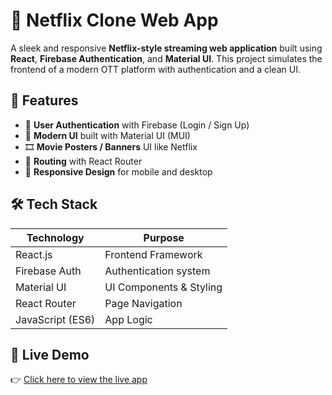 # 🍿 Netflix Clone Web App

A sleek and responsive **Netflix-style streaming web application** built using **React**, **Firebase Authentication**, and **Material UI**. This project simulates the frontend of a modern OTT platform with authentication and a clean UI.

## 🚀 Features

- 🔐 **User Authentication** with Firebase (Login / Sign Up)
- 🎨 **Modern UI** built with Material UI (MUI)
- 🎞️ **Movie Posters / Banners** UI like Netflix
- 🔁 **Routing** with React Router
- 📱 **Responsive Design** for mobile and desktop

## 🛠️ Tech Stack

| Technology      | Purpose                        |
|----------------|--------------------------------|
| React.js        | Frontend Framework             |
| Firebase Auth   | Authentication system          |
| Material UI     | UI Components & Styling        |
| React Router    | Page Navigation                |
| JavaScript (ES6)| App Logic                      |

## 🔗 Live Demo

👉 [Click here to view the live app](https://movie-app-ochre-three.vercel.app/)  

